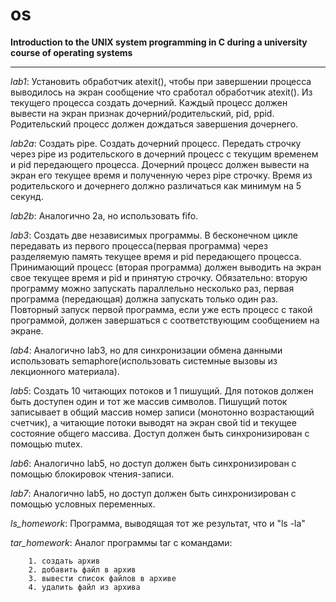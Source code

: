 # os

**Introduction to the UNIX system programming in C during a university course of operating systems**
____

_lab1_: Установить обработчик atexit(), чтобы при завершении процесса
выводилось на экран сообщение что сработал обработчик atexit(). Из
текущего процесса создать дочерний. Каждый процесс должен вывести на
экран признак дочерний/родительский, pid, ppid. Родительский процесс
должен дождаться завершения дочернего.

_lab2a_: Создать pipe. Создать дочерний процесс. Передать строчку через pipe
из родительского в дочерний процесс с текущим временем и pid
передающего процесса. Дочерний процесс должен вывести на экран его
текущее время и полученную через pipe строчку. Время из родительского
и дочернего должно различаться как минимум на 5 секунд.

_lab2b_: Аналогично 2а, но использовать fifo.

_lab3_: Создать две независимых программы. В бесконечном цикле передавать
из первого процесса(первая программа) через разделяемую память
текущее время и pid передающего процесса. Принимающий процесс
(вторая программа) должен выводить на экран свое текущее время и pid и
принятую строчку. Обязательно: вторую программу можно запускать
параллельно несколько раз, первая программа (передающая) должна
запускать только один раз. Повторный запуск первой программа, если уже
есть процесс с такой программой, должен завершаться с соответствующим
сообщением на экране.

_lab4_: Аналогично lab3, но для синхронизации обмена данными использовать
semaphore(использовать системные вызовы из лекционного материала).

_lab5_: Создать 10 читающих потоков и 1 пишущий. Для потоков должен быть
доступен один и тот же массив символов. Пишущий поток записывает в
общий массив номер записи (монотонно возрастающий счетчик), а
читающие потоки выводят на экран свой tid и текущее состояние общего
массива. Доступ должен быть синхронизирован с помощью mutex.

_lab6_: Аналогично lab5, но доступ должен быть синхронизирован с помощью
блокировок чтения-записи.

_lab7_: Аналогично lab5, но доступ должен быть синхронизирован с помощью
условных переменных.

_ls_homework_: Программа, выводящая тот же результат, что и "ls -la"

_tar_homework_: Аналог программы tar с командами:




		1. создать архив
		2. добавить файл в архив
		3. вывести список файлов в архиве 
		4. удалить файл из архива 
